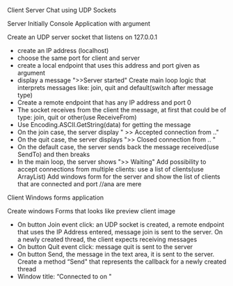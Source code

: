 Client Server Chat using UDP Sockets

Server 
Initially Console Application with argument <port>

Create an UDP server socket that listens on 127.0.0.1
  - create an IP address (localhost)
  - choose the same port for client and server
  - create a local endpoint that uses this address and port given as argument
  - display a message ">>Server started"
Create main loop logic that interprets messages like: join, quit and default(switch after message type)
  - Create a remote endpoint that has any IP address and port 0
  - The socket receives from the client the message, at first that could be of type: join, quit or other(use ReceiveFrom)
  - Use Encoding.ASCII.GetString(data) for getting the message
  - On the join case, the server display " >> Accepted connection from .."
  - On the quit case, the server displays ">> Closed connection from .. " 
  - On the default case, the server sends back the message received(use SendTo) and then breaks
  - In the main loop, the server shows ">> Waiting"
Add possibility to accept connections from multiple clients: use a list of clients(use ArrayList)
Add windows form for the server and show the list of clients that are connected and port
//ana are mere

Client
Windows forms application

Create windows Forms that looks like preview client image
  - On button Join event click: an UDP socket is created, a remote endpoint that uses the IP Address entered, message join is sent to the server. On a newly created thread, the client expects receiving messages
  - On button Quit event click: message quit is sent to the server
  - On button Send, the message in the text area, it is sent to the server. Create a method “Send" that represents the callback for a newly created thread
  -  Window title: “Connected to <server name> on <port no>"
